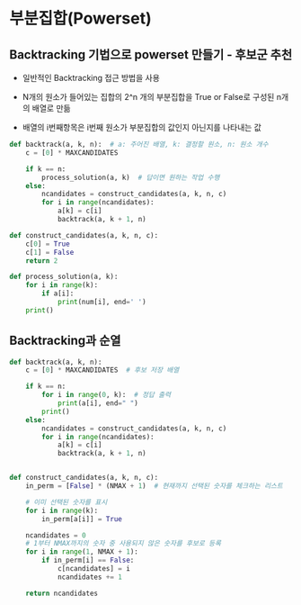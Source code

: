 # 부분집합(Powerset)

## Backtracking  기법으로 powerset 만들기 - 후보군 추천

- 일반적인 Backtracking 접근 방법을 사용

- N개의 원소가 들어있는 집합의 2^n 개의 부분집합을 True or False로 구성된 n개의 배열로 만듦

- 배열의 i번째항목은 i번째 원소가 부분집합의 값인지 아닌지를 나타내는 값

```python
def backtrack(a, k, n):  # a: 주어진 배열, k: 결정할 원소, n: 원소 개수
    c = [0] * MAXCANDIDATES

    if k == n:
        process_solution(a, k)  # 답이면 원하는 작업 수행
    else:
        ncandidates = construct_candidates(a, k, n, c)
        for i in range(ncandidates):
            a[k] = c[i]
            backtrack(a, k + 1, n)

def construct_candidates(a, k, n, c):
    c[0] = True
    c[1] = False
    return 2

def process_solution(a, k):
    for i in range(k):
        if a[i]:
            print(num[i], end=' ')
    print()
```

## Backtracking과 순열

```python
def backtrack(a, k, n):
    c = [0] * MAXCANDIDATES  # 후보 저장 배열

    if k == n:
        for i in range(0, k):  # 정답 출력
            print(a[i], end=" ")
        print()
    else:
        ncandidates = construct_candidates(a, k, n, c)
        for i in range(ncandidates):
            a[k] = c[i]
            backtrack(a, k + 1, n)


def construct_candidates(a, k, n, c):
    in_perm = [False] * (NMAX + 1)  # 현재까지 선택된 숫자를 체크하는 리스트

    # 이미 선택된 숫자를 표시
    for i in range(k):
        in_perm[a[i]] = True

    ncandidates = 0
    # 1부터 NMAX까지의 숫자 중 사용되지 않은 숫자를 후보로 등록
    for i in range(1, NMAX + 1):
        if in_perm[i] == False:
            c[ncandidates] = i
            ncandidates += 1

    return ncandidates



```
